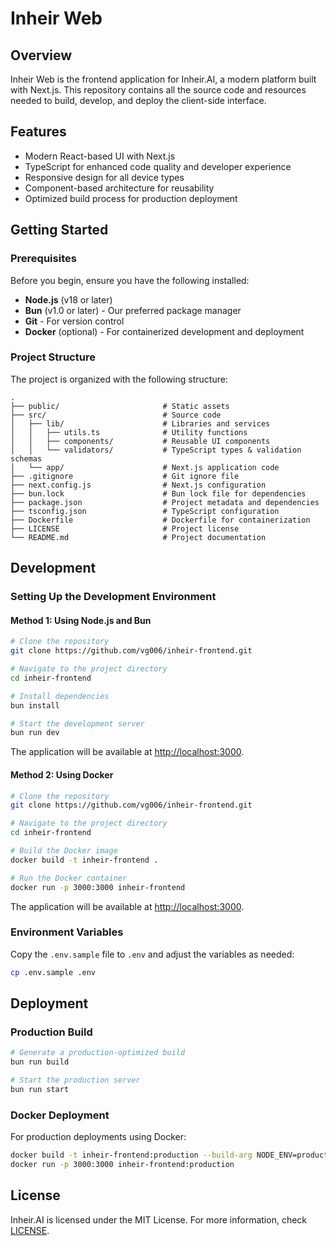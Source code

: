 # Inheir Web

## Overview

Inheir Web is the frontend application for Inheir.AI, a modern platform built with Next.js. This repository contains all the source code and resources needed to build, develop, and deploy the client-side interface.

## Features

- Modern React-based UI with Next.js
- TypeScript for enhanced code quality and developer experience
- Responsive design for all device types
- Component-based architecture for reusability
- Optimized build process for production deployment

## Getting Started

### Prerequisites

Before you begin, ensure you have the following installed:

- **Node.js** (v18 or later)
- **Bun** (v1.0 or later) - Our preferred package manager
- **Git** - For version control
- **Docker** (optional) - For containerized development and deployment

### Project Structure

The project is organized with the following structure:

```
.
├── public/                       # Static assets
├── src/                          # Source code
│   ├── lib/                      # Libraries and services
│   │   ├── utils.ts              # Utility functions
│   │   ├── components/           # Reusable UI components
│   │   └── validators/           # TypeScript types & validation schemas
│   └── app/                      # Next.js application code
├── .gitignore                    # Git ignore file
├── next.config.js                # Next.js configuration
├── bun.lock                      # Bun lock file for dependencies
├── package.json                  # Project metadata and dependencies
├── tsconfig.json                 # TypeScript configuration
├── Dockerfile                    # Dockerfile for containerization
├── LICENSE                       # Project license
└── README.md                     # Project documentation
```

## Development

### Setting Up the Development Environment

#### Method 1: Using Node.js and Bun

```bash
# Clone the repository
git clone https://github.com/vg006/inheir-frontend.git

# Navigate to the project directory
cd inheir-frontend

# Install dependencies
bun install

# Start the development server
bun run dev
```

The application will be available at [http://localhost:3000](http://localhost:3000).

#### Method 2: Using Docker

```bash
# Clone the repository
git clone https://github.com/vg006/inheir-frontend.git

# Navigate to the project directory
cd inheir-frontend

# Build the Docker image
docker build -t inheir-frontend .

# Run the Docker container
docker run -p 3000:3000 inheir-frontend
```

The application will be available at [http://localhost:3000](http://localhost:3000).

### Environment Variables

Copy the `.env.sample` file to `.env` and adjust the variables as needed:

```bash
cp .env.sample .env
```

## Deployment

### Production Build

```bash
# Generate a production-optimized build
bun run build

# Start the production server
bun run start
```

### Docker Deployment

For production deployments using Docker:

```bash
docker build -t inheir-frontend:production --build-arg NODE_ENV=production NEXT_PUBLIC_BACKEND_URL=https://domain.tld .
docker run -p 3000:3000 inheir-frontend:production
```

## License

Inheir.AI is licensed under the MIT License. For more information, check [LICENSE](/LICENSE).
